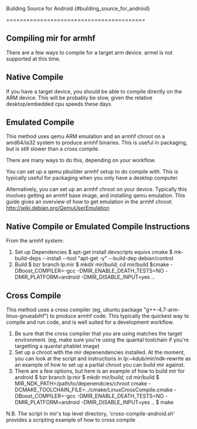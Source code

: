 Building Source for Android {#building_source_for_android}

=========================================

Compiling mir for armhf
-----------------------
There are a few ways to compile for a target arm device. armel is not supported at this time.

Native Compile
-------------
If you have a target device, you should be able to compile directly on the ARM device. This will be probably be slow, given the relative desktop/embedded cpu speeds these days.

Emulated Compile
----------------
This method uses qemu ARM emulation and an armhf chroot on a amd64/ia32 system to produce armhf binaries. This is useful in packaging, but is still slower than a cross compile.

There are many ways to do this, depending on your workflow. 

You can set up a qemu pbuilder armhf setup to do compile with. This is typically useful for packaging when you only have a desktop computer. 

Alternatively, you can set up an armhf chroot on your device. Typically this involves getting an armhf base image, and installing qemu emulation. This guide gives an overview of how to get emulation in the armhf chroot: http://wiki.debian.org/QemuUserEmulation

Native Compile or Emulated Compile Instructions
-----------------------------------------------
From the armhf system: 
1. Set up Dependencies
    $ apt-get install devscripts equivs cmake
    $ mk-build-deps --install --tool "apt-get -y" --build-dep debian/control
2. Build
        $ bzr branch lp:mir
        $ mkdir mir/build; cd mir/build
        $cmake -DBoost_COMPILER=-gcc -DMIR_ENABLE_DEATH_TESTS=NO -DMIR_PLATFORM=android -DMIR_DISABLE_INPUT=yes .. 

Cross Compile
-------------
This method uses a cross compiler (eg, ubuntu package "g++-4.7-arm-linux-gnueabihf") to produce armhf code. This typically the quickest way to compile and run code, and is well suited for a development workflow.

1. Be sure that the cross compiler that you are using matches the target environment. (eg, make sure you're using the quantal toolchain if you're targetting a quantal phablet image)
2. Set up a chroot with the mir depenendencies installed. At the moment, you can look at the script and instructions in lp:~kdub/mir/ndk-rewrite as an example of how to set up a partial chroot you can build mir against. 
3. There are a few options, but here is an example of how to build mir for android
        $ bzr branch lp:mir
        $ mkdir mir/build; cd mir/build 
        $ MIR_NDK_PATH=/path/to/depenendcies/chroot cmake -DCMAKE_TOOLCHAIN_FILE=../cmake/LinuxCrossCompile.cmake -DBoost_COMPILER=-gcc -DMIR_ENABLE_DEATH_TESTS=NO -DMIR_PLATFORM=android -DMIR_DISABLE_INPUT=yes ..
        $ make

N.B.
The script in mir's top level directory, 'cross-compile-android.sh' provides a scripting example of how to cross compile

